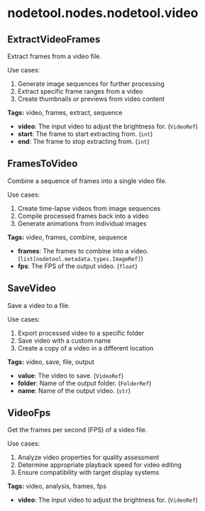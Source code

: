 # nodetool.nodes.nodetool.video

## ExtractVideoFrames

Extract frames from a video file.

Use cases:
1. Generate image sequences for further processing
2. Extract specific frame ranges from a video
3. Create thumbnails or previews from video content

**Tags:** video, frames, extract, sequence

- **video**: The input video to adjust the brightness for. (`VideoRef`)
- **start**: The frame to start extracting from. (`int`)
- **end**: The frame to stop extracting from. (`int`)

## FramesToVideo

Combine a sequence of frames into a single video file.

Use cases:
1. Create time-lapse videos from image sequences
2. Compile processed frames back into a video
3. Generate animations from individual images

**Tags:** video, frames, combine, sequence

- **frames**: The frames to combine into a video. (`list[nodetool.metadata.types.ImageRef]`)
- **fps**: The FPS of the output video. (`float`)

## SaveVideo

Save a video to a file.

Use cases:
1. Export processed video to a specific folder
2. Save video with a custom name
3. Create a copy of a video in a different location

**Tags:** video, save, file, output

- **value**: The video to save. (`VideoRef`)
- **folder**: Name of the output folder. (`FolderRef`)
- **name**: Name of the output video. (`str`)

## VideoFps

Get the frames per second (FPS) of a video file.

Use cases:
1. Analyze video properties for quality assessment
2. Determine appropriate playback speed for video editing
3. Ensure compatibility with target display systems

**Tags:** video, analysis, frames, fps

- **video**: The input video to adjust the brightness for. (`VideoRef`)

